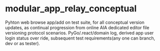 # modular_app_relay_conceptual
Pyhton web browse app/add on test suite, for all conceptual version updates, as continual progression from online AIA dedicated editor file versioning protocol scenarios. PyGo/.react/domain log, derived app user login status over ride, subsequent test requirements(any one can branch, dev or as tester).
